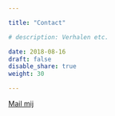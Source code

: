 ```yaml
---

title: "Contact"

# description: Verhalen etc.

date: 2018-08-16
draft: false
disable_share: true
weight: 30

---
```


[Mail mij](mailto:reneetrentelman@gmail.com)
